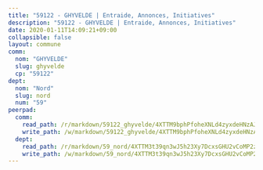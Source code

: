 ```yaml
---
title: "59122 - GHYVELDE | Entraide, Annonces, Initiatives"
description: "59122 - GHYVELDE | Entraide, Annonces, Initiatives"
date: 2020-01-11T14:09:21+09:00
collapsible: false
layout: commune
comm:
  nom: "GHYVELDE"
  slug: ghyvelde
  cp: "59122"
dept:
  nom: "Nord"
  slug: nord
  num: "59"
peerpad:
  comm:
    read_path: /r/markdown/59122_ghyvelde/4XTTM9bphPfoheXNLd4zyxdeHNzAJfQSCceQHVbNLiQFEJ4Cu
    write_path: /w/markdown/59122_ghyvelde/4XTTM9bphPfoheXNLd4zyxdeHNzAJfQSCceQHVbNLiQFEJ4Cu-K3TgV52JfHaRxVuXjzKhS2WHWeBfYa5X1z7Z2oNVKgyBQy3MFoQQ22ZuhJsGa26EgWFTkKK1qyMDetw5oLwwo7zmY5xutyM39LRE5MXkGbA5HHgwQ87ThyiXVMGU6QVMURXCPQE9
  dept:
    read_path: /r/markdown/59_nord/4XTTM3t39qn3wJ5h23Xy7DcxsGHU2vCoMP2z3iS4TUn3TrtdJ
    write_path: /w/markdown/59_nord/4XTTM3t39qn3wJ5h23Xy7DcxsGHU2vCoMP2z3iS4TUn3TrtdJ-K3TgTuZGkuZqXfr6fpmH7pGsMT6ndvZQMyRDze5QBt7XScLWHoBi246kLoDKpTH2Yo4f3AFSSJqGc2ozvNww7qPLqsDjpvahxCbQ6F5znbfjp6kVgaDcTYc9LyhwSfYuCevnvZUQ
---
```


